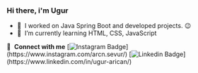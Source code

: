 ### Hi there, i'm Ugur <a img src="https://media.giphy.com/media/hvRJCLFzcasrR4ia7z/giphy.gif" width="5%"></a>

- 🔭 &nbsp;I worked on Java Spring Boot and developed projects. :wink:
- 🌱 &nbsp;I’m currently learning HTML, CSS, JavaScript

🔗 &nbsp;**Connect with me**
[![Instagram Badge]([https://img.shields.io/badge/-Github-000?style=quare&labelColor=000&logo=Github&logoColor=white&link=link](https://img.shields.io/badge/Instagram-E4405F?style=for-the-badge&logo=instagram&logoColor=white))](https://www.instagram.com/arcn.sevur/)  
[![Linkedin Badge]([https://img.shields.io/badge/-Github-000?style=quare&labelColor=000&logo=Github&logoColor=white&link=link](https://img.shields.io/badge/LinkedIn-0077B5?style=for-the-badge&logo=linkedin&logoColor=white))](https://www.linkedin.com/in/ugur-arican/) 
